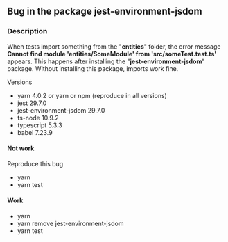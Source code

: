 ## Bug in the package **jest-environment-jsdom**

### Description

When tests import something from the "**entities**" folder, the error message **Cannot find module 'entities/SomeModule' from 'src/someTest.test.ts'** appears. This happens after installing the "**jest-environment-jsdom**" package. Without installing this package, imports work fine.

Versions
* yarn 4.0.2 or yarn or npm (reproduce in all versions)
* jest 29.7.0
* jest-environment-jsdom 29.7.0
* ts-node 10.9.2
* typescript 5.3.3
* babel 7.23.9

#### Not work
Reproduce this bug
* yarn
* yarn test

#### Work
* yarn
* yarn remove jest-environment-jsdom
* yarn test
